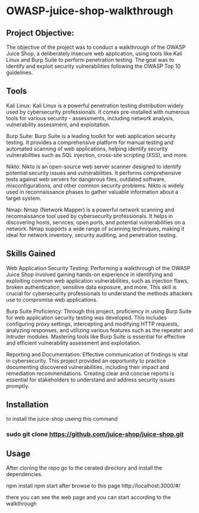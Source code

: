 # OWASP-juice-shop-walkthrough
## Project Objective:
The objective of the project was to conduct a walkthrough of the OWASP Juice Shop, a deliberately insecure web application, using tools like Kali Linux and Burp Suite to perform penetration testing. The goal was to identify and exploit security vulnerabilities following the OWASP Top 10 guidelines.

## Tools
Kali Linux: Kali Linux is a powerful penetration testing distribution widely used by cybersecurity professionals. It comes pre-installed with numerous tools for various security - assessments, including network analysis, vulnerability assessment, and exploitation.

Burp Suite: Burp Suite is a leading toolkit for web application security testing. It provides a comprehensive platform for manual testing and automated scanning of web applications, helping identify security vulnerabilities such as SQL injection, cross-site scripting (XSS), and more.

Nikto: Nikto is an open-source web server scanner designed to identify potential security issues and vulnerabilities. It performs comprehensive tests against web servers for dangerous files, outdated software, misconfigurations, and other common security problems. Nikto is widely used in reconnaissance phases to gather valuable information about a target system.

Nmap: Nmap (Network Mapper) is a powerful network scanning and reconnaissance tool used by cybersecurity professionals. It helps in discovering hosts, services, open ports, and potential vulnerabilities on a network. Nmap supports a wide range of scanning techniques, making it ideal for network inventory, security auditing, and penetration testing.

## Skills Gained

Web Application Security Testing: Performing a walkthrough of the OWASP Juice Shop involved gaining hands-on experience in identifying and exploiting common web application vulnerabilities, such as injection flaws, broken authentication, sensitive data exposure, and more. This skill is crucial for cybersecurity professionals to understand the methods attackers use to compromise web applications.

Burp Suite Proficiency: Through this project, proficiency in using Burp Suite for web application security testing was developed. This includes configuring proxy settings, intercepting and modifying HTTP requests, analyzing responses, and utilizing various features such as the repeater and Intruder modules. Mastering tools like Burp Suite is essential for effective and efficient vulnerability assessment and exploitation.

Reporting and Documentation: Effective communication of findings is vital in cybersecurity. This project provided an opportunity to practice documenting discovered vulnerabilities, including their impact and remediation recommendations. Creating clear and concise reports is essential for stakeholders to understand and address security issues promptly.

## Installation

to install the juice-shop useing this command
### sudo git clone https://github.com/juice-shop/juice-shop.git

## Usage

After cloning the repo go to the cerated directory and install the dependencies.

npm install
npm start
after browse to this page http://localhost:3000/#/

there you can see the web page and you can start according to the walkthrough

